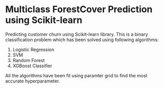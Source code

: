 # Multiclass ForestCover Prediction using Scikit-learn

Predicting customer churn using Scikit-learn library. This is a binary classification problem which has been solved using
following algorithms:

1. Logistic Regression
2. SVM
3. Random Forest
4. XGBoost Classifier

All the algorithms have been fit using paramter grid to find the most accurate hyperparameter.
